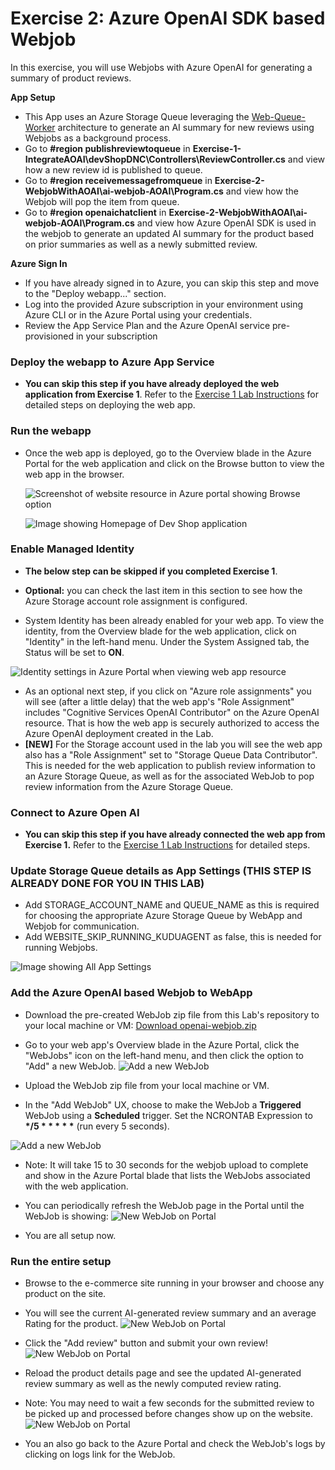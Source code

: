 # Exercise 2: Azure OpenAI SDK based Webjob
In this exercise, you will use Webjobs with Azure OpenAI for generating a summary of product reviews.

**App Setup**
- This App uses an Azure Storage Queue leveraging the [Web-Queue-Worker](https://learn.microsoft.com/en-us/azure/architecture/guide/architecture-styles/web-queue-worker) architecture to generate an AI summary for new reviews using Webjobs as a background process.
- Go to **#region publishreviewtoqueue** in **Exercise-1-IntegrateAOAI\devShopDNC\Controllers\ReviewController.cs** and view how a new review id is published to queue.
- Go to **#region receivemessagefromqueue** in **Exercise-2-WebjobWithAOAI\ai-webjob-AOAI\Program.cs** and view how the Webjob will pop the item from queue.
- Go to **#region openaichatclient** in **Exercise-2-WebjobWithAOAI\ai-webjob-AOAI\Program.cs** and view how Azure OpenAI SDK is used in the webjob to generate an updated AI summary for the product based on prior summaries as well as a newly submitted review.

**Azure Sign In**
- If you have already signed in to Azure, you can skip this step and move to the "Deploy webapp..." section.
- Log into the provided Azure subscription in your environment using Azure CLI or in the Azure Portal using your credentials.
- Review the App Service Plan and the Azure OpenAI service pre-provisioned in your subscription

### Deploy the webapp to Azure App Service
- **You can skip this step if you have already deployed the web application from Exercise 1**. Refer to the [Exercise 1 Lab Instructions](../Exercise-1.md#deploy-webapp-to-azure-app-service) for detailed steps on deploying the web app.
  
### Run the webapp
- Once the web app is deployed, go to the Overview blade in the Azure Portal for the web application and click on the Browse button to view the web app in the browser.

  ![Screenshot of website resource in Azure portal showing Browse option](./images/LAB347-ex1-browse-web.png)

  ![Image showing Homepage of Dev Shop application](./images/LAB347-ex1-webui.png)

### Enable Managed Identity

- **The below step can be skipped if you completed Exercise 1**.
- **Optional:**  you can check the last item in this section to see how the Azure Storage account role assignment is configured.

- System Identity has been already enabled for your web app. To view the identity, from the Overview blade for the web application, click on "Identity" in the left-hand menu. Under the System Assigned tab, the Status will be set to **ON**. 

 ![Identity settings in Azure Portal when viewing web app resource](./images/Exercise-1-SMI.png)

- As an optional next step, if you click on "Azure role assignments" you will see (after a little delay) that the web app's "Role Assignment" includes "Cognitive Services OpenAI Contributor" on the Azure OpenAI resource. That is how the web app is securely authorized to access the Azure OpenAI deployment created in the Lab.
- **[NEW]** For the Storage account used in the lab you will see the web app also has a "Role Assignment" set to "Storage Queue Data Contributor". This is needed for the web application to publish review information to an Azure Storage Queue, as well as for the associated WebJob to pop review information from the Azure Storage Queue.

### Connect to Azure Open AI
- **You can skip this step if you have already connected the web app from Exercise 1.** Refer to the [Exercise 1 Lab Instructions](../Exercise-1.md#connect-to-azure-open-ai) for detailed steps.

### Update Storage Queue details as App Settings (THIS STEP IS ALREADY DONE FOR YOU IN THIS LAB)
- Add STORAGE_ACCOUNT_NAME and QUEUE_NAME as this is required for choosing the appropriate Azure Storage Queue by WebApp and Webjob for communication.
- Add WEBSITE_SKIP_RUNNING_KUDUAGENT as false, this is needed for running Webjobs.

 ![Image showing All App Settings](./images/LAB347-ex2-appsettings.png)

### Add the Azure OpenAI based Webjob to WebApp 
- Download the pre-created WebJob zip file from this Lab's repository to your local machine or VM: [Download openai-webjob.zip](../Exercise-2-WebjobWithAOAI/ai-webjob-AOAI/openai-webjob.zip)

- Go to your web app's Overview blade in the Azure Portal, click the "WebJobs" icon on the left-hand menu, and then click the option to "Add" a new WebJob.
 ![Add a new WebJob](./images/LAB347-ex2-webjob.png)

- Upload the WebJob zip file from your local machine or VM.
- In the "Add WebJob" UX, choose to make the WebJob a **Triggered** WebJob using a **Scheduled** trigger.  Set the NCRONTAB Expression to __*/5 * * * * *__ (run every 5 seconds).

 ![Add a new WebJob](./images/LAB347-ex2-webjobopenai.png)

 - Note:  It will take 15 to 30 seconds for the webjob upload to complete and show in the Azure Portal blade that lists the WebJobs associated with the web application.
 - You can periodically refresh the WebJob page in the Portal until the WebJob is showing:
 ![New WebJob on Portal](./images/LAB347-ex2-webjobopenaiadded.png)

 - You are all setup now.

### Run the entire setup

- Browse to the e-commerce site running in your browser and choose any product on the site.
- You will see the current AI-generated review summary and an average Rating for the product.
  ![New WebJob on Portal](./images/LAB347-ex2-currentaisummary.png)

 - Click the "Add review" button and submit your own review!
  ![New WebJob on Portal](./images/LAB347-ex2-addnegativereview.png)

- Reload the product details page and see the updated AI-generated review summary as well as the newly computed review rating.
- Note:  You may need to wait a few seconds for the submitted review to be picked up and processed before changes show up on the website.
 ![New WebJob on Portal](./images/LAB347-ex2-updatedreview.png)

 - You an also go back to the Azure Portal and check the WebJob's logs by clicking on logs link for the WebJob.
